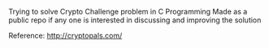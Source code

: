 Trying to solve Crypto Challenge problem in C Programming
Made as a public repo if any one is interested in discussing and improving the solution

Reference:
http://cryptopals.com/